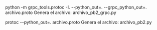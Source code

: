 python -m grpc_tools.protoc -I. --python_out=. --grpc_python_out=. archivo.proto  Genera el archivo: archivo_pb2_grpc.py

protoc --python_out=. archivo.proto  Genera el archivo: archivo_pb2.py
